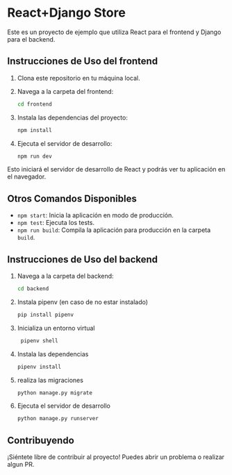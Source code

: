 # React+Django Store

Este es un proyecto de ejemplo que utiliza React para el frontend y Django para el backend.

## Instrucciones de Uso del frontend

1. Clona este repositorio en tu máquina local.

2. Navega a la carpeta del frontend:

    ```bash
    cd frontend
    ```

3. Instala las dependencias del proyecto:

    ```bash
    npm install
    ```

4. Ejecuta el servidor de desarrollo:

    ```bash
    npm run dev
    ```

Esto iniciará el servidor de desarrollo de React y podrás ver tu aplicación en el navegador.

## Otros Comandos Disponibles

- `npm start`: Inicia la aplicación en modo de producción.
- `npm test`: Ejecuta los tests.
- `npm run build`: Compila la aplicación para producción en la carpeta `build`.

## Instrucciones de Uso del backend

1. Navega a la carpeta del backend:

    ```bash
    cd backend
    ```
2. Instala pipenv (en caso de no estar instalado)
    ```bash
    pip install pipenv
    ```
3. Inicializa un entorno virtual
   ```bash
    pipenv shell
    ```
4. Instala las dependencias 
    ```bash
    pipenv install
    ```

5. realiza las migraciones 
    ```bash
    python manage.py migrate
    ```
    
6. Ejecuta el servidor de desarrollo
    ```bash
    python manage.py runserver
    ```

## Contribuyendo

¡Siéntete libre de contribuir al proyecto! Puedes abrir un problema o realizar algun PR.


